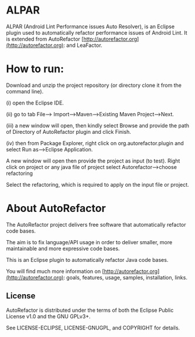 

# ALPAR

ALPAR (Android Lint Performance issues Auto Resolver), is an Eclipse plugin used to automatically refactor performance issues of Android Lint. It is extended from AutoRefactor [http://autorefactor.org](http://autorefactor.org): and LeaFactor.

# How to run:


Download and unzip the project repository (or directory clone it from the command line).

(i) open the Eclipse IDE.

(ii) go to tab File--> Import-->Maven-->Existing Maven Project-->Next.

(iii) a new window will open, then kindly select Browse and provide the path of Directory of AutoRefactor plugin and click Finish.

(iv) then from Package Explorer, right click on org.autorefactor.plugin and select  Run as-->Eclipse Application.

A new window will open then provide the project as input (to test). Right click on project or any java file of project select Autorefactor-->choose refactoring

Select the refactoring, which is required to apply on the input file or project.

# About AutoRefactor

The AutoRefactor project delivers free software that automatically refactor code bases.

The aim is to fix language/API usage in order to deliver smaller, more maintainable and more expressive code bases.

This is an Eclipse plugin to automatically refactor Java code bases.

You will find much more information on [http://autorefactor.org](http://autorefactor.org): goals, features, usage, samples, installation, links.

## License

AutoRefactor is distributed under the terms of both the
Eclipse Public License v1.0 and the GNU GPLv3+.

See LICENSE-ECLIPSE, LICENSE-GNUGPL, and COPYRIGHT for details.
